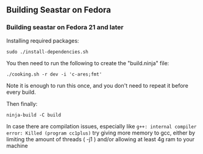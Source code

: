 ## Building Seastar on Fedora

### Building seastar on Fedora 21 and later

Installing required packages:
```
sudo ./install-dependencies.sh
```

You then need to run the following to create the "build.ninja" file:
```
./cooking.sh -r dev -i 'c-ares;fmt'
```
Note it is enough to run this once, and you don't need to repeat it before
every build.

Then finally:
```
ninja-build -C build
```

In case there are compilation issues, especially like ```g++: internal compiler error: Killed (program cc1plus)``` try giving more memory to gcc, either by limiting the amount of threads ( -j1 ) and/or allowing at least 4g ram to your machine
